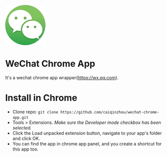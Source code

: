 ![WeChat Chrome App](wechat-128.png)

# WeChat Chrome App

It's a wechat chrome app wrapper(https://wx.qq.com).

# Install in Chrome

- Clone repo: `git clone https://github.com/caiqinzhou/wechat-chrome-app.git`
- Tools > Extensions. _Make sure the Developer mode checkbox has been selected._
- Click the Load unpacked extension button, navigate to your app's folder and click OK.
- You can find the app in chrome app panel, and you create a shortcut for this app too.


